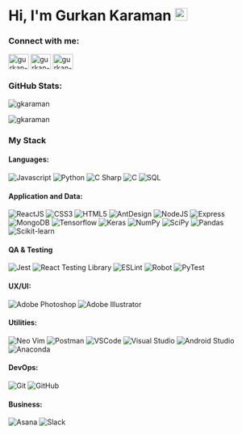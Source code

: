 # Hi, I'm Gurkan Karaman <img src="https://media.giphy.com/media/hvRJCLFzcasrR4ia7z/giphy.gif" width="25px">

<h3 align="left">Connect with me:</h3>
<p align="left">
  <a href="mailto:hasankaraman_tr@hotmail.com" target="_blank"><img align="center" src="https://www.svgrepo.com/show/15435/envelope.svg" alt="gurkan-mail" height="30" width="40"></a>
<a href="https://www.instagram.com/gurkanhasankaraman" target="_blank"><img align="center" src="https://raw.githubusercontent.com/gauravghongde/social-icons/9d939e1c5b7ea4a24ac39c3e4631970c0aa1b920/SVG/Color/Instagram.svg" alt="gurkan-insta" height="30" width="40" /></a>
<a href="https://www.linkedin.com/in/gurkan-hasan-karaman-96568b172" target="_blank"><img align="center" src="https://raw.githubusercontent.com/rahuldkjain/github-profile-readme-generator/master/src/images/icons/Social/linked-in-alt.svg" alt="gurkan-linkedin" height="30" width="40" /></a>
</p>

### GitHub Stats:

<p><img align="center" src="https://github-readme-stats.vercel.app/api?username=GHasanKaraman&show_icons=true&theme=radical" alt="gkaraman" /></p>

<p><img align="center" src="https://github-readme-stats.vercel.app/api/top-langs/?username=GHasanKaraman&hide_progress=true" alt="gkaraman" /></p>

### My Stack

#### Languages:

![Javascript](https://img.shields.io/badge/-JavaScript-EDD222?style=flat&logo=javascript&logoColor=white)
![Python](https://img.shields.io/badge/-Python-3178C6?style=flat&logo=python&logoColor=white)
![C Sharp](https://img.shields.io/badge/-C%20Sharp-239120?style=flat&logo=c-sharp&logoColor=white)
![C](https://img.shields.io/badge/-0175C2?style=flat&logo=C&logoColor=white)
![SQL](https://img.shields.io/badge/-SQL-FFD02F?style=flat&logo=mysql&logoColor=white)

#### Application and Data:

![ReactJS](https://img.shields.io/badge/-ReactJS-51CBF2?style=flat&logo=react&logoColor=white)
![CSS3](https://img.shields.io/badge/-CSS3-1572B6?style=flat&logo=css3)
![HTML5](https://img.shields.io/badge/-HTML5-E34F26?style=flat&logo=html5&logoColor=white)
![AntDesign](https://img.shields.io/badge/-Ant%20Design-1579E9?style=flat&logo=antdesign&logoColor=white)
![NodeJS](http://img.shields.io/badge/-NodeJS-6EBF20?style=flat&logo=node.js&logoColor=white)
![Express](http://img.shields.io/badge/-Express-black?style=flat&logo=express&logoColor=white)
![MongoDB](http://img.shields.io/badge/-MongoDB-47A248?style=flat&logo=mongodb&logoColor=white)
![Tensorflow](https://img.shields.io/badge/-Tensorflow-FF9A00?style=flat&logo=tensorflow&logoColor=white)
![Keras](https://img.shields.io/badge/-Keras-F24E1E?style=flat&logo=keras&logoColor=white)
![NumPy](https://img.shields.io/badge/-NumPy-0079BF?style=flat&logo=numpy&logoColor=white)
![SciPy](https://img.shields.io/badge/-SciPy-02569B?style=flat&logo=scipy&logoColor=white)
![Pandas](https://img.shields.io/badge/-Pandas-5849BE?style=flat&logo=pandas&logoColor=white)
![Scikit-learn](https://img.shields.io/badge/-scikit%20learn-FF6C37?style=flat&logo=scikit-learn&logoColor=white)

#### QA & Testing

![Jest](https://img.shields.io/badge/-Jest-C21325?style=flat&logo=jest&logoColor=white)
![React Testing Library](https://img.shields.io/badge/-React%20Testing%20Library-e9554d?style=flat&logo=octopusdeploy&logoColor=white)
![ESLint](https://img.shields.io/badge/-ESLint-4B32C3?style=flat&logo=eslint&logoColor=white)
![Robot](https://img.shields.io/badge/-Robot-343434?style=flat&logo=Robot%20Framework&logoColor=white)
![PyTest](https://img.shields.io/badge/-PyTest-0175C2?style=flat&logo=pytest&logoColor=white)

#### UX/UI:

![Adobe Photoshop](https://img.shields.io/badge/-Photoshop-31A8FF?style=flat&logo=adobe-photoshop&logoColor=white)
![Adobe Illustrator](https://img.shields.io/badge/-Illustrator-FF9A00?style=flat&logo=adobe-illustrator&logoColor=white)

#### Utilities:

![Neo Vim](https://img.shields.io/badge/-Neovim-3D9a2f?style=flat&logo=neovim&logoColor=white)
![Postman](https://img.shields.io/badge/-Postman-FF6C37?style=flat&logo=postman&logoColor=white)
![VSCode](https://img.shields.io/badge/-VSCode-007ACC?style=flat&logo=visual-studio-code&logoColor=white)
![Visual Studio](https://img.shields.io/badge/-Visual%20Studio-5C2D91?style=flat&logo=visual-studio&logoColor=white)
![Android Studio](https://img.shields.io/badge/-Android%20Studio-3DDC84?style=flat&logo=android-studio&logoColor=white)
![Anaconda](https://img.shields.io/badge/-Anaconda-3EB049?style=flat&logo=anaconda&logoColor=white)

#### DevOps:

![Git](https://img.shields.io/badge/-Git-F05032?style=flat&logo=git&logoColor=white)
![GitHub](https://img.shields.io/badge/-Github-181717?style=flat&logo=github&logoColor=white)

#### Business:

![Asana](https://img.shields.io/badge/-Asana-F06A6A?style=flat&logo=asana&logoColor=white)
![Slack](https://img.shields.io/badge/-Slack-4A154B?style=flat&logo=slack&logoColor=white)


